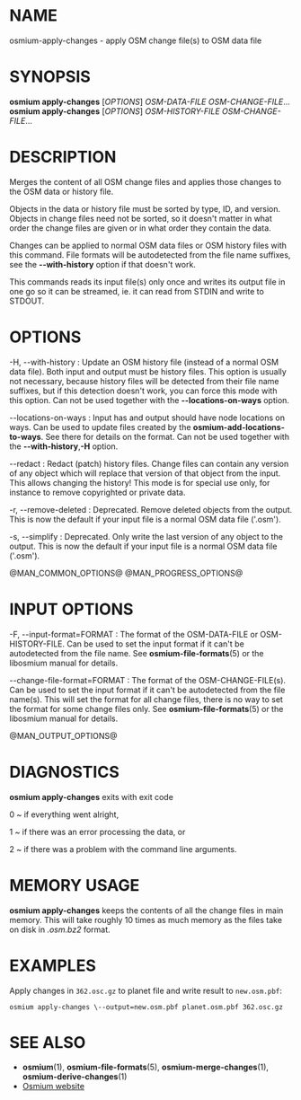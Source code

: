
# NAME

osmium-apply-changes - apply OSM change file(s) to OSM data file


# SYNOPSIS

**osmium apply-changes** \[*OPTIONS*\] *OSM-DATA-FILE* *OSM-CHANGE-FILE*...
**osmium apply-changes** \[*OPTIONS*\] *OSM-HISTORY-FILE* *OSM-CHANGE-FILE*...


# DESCRIPTION

Merges the content of all OSM change files and applies those changes to the OSM
data or history file.

Objects in the data or history file must be sorted by type, ID, and version.
Objects in change files need not be sorted, so it doesn't matter in what order
the change files are given or in what order they contain the data.

Changes can be applied to normal OSM data files or OSM history files with this
command. File formats will be autodetected from the file name suffixes, see
the **\--with-history** option if that doesn't work.

This commands reads its input file(s) only once and writes its output file
in one go so it can be streamed, ie. it can read from STDIN and write to
STDOUT.


# OPTIONS

-H, \--with-history
:   Update an OSM history file (instead of a normal OSM data file). Both
    input and output must be history files. This option is usually not
    necessary, because history files will be detected from their file name
    suffixes, but if this detection doesn't work, you can force this mode
    with this option. Can not be used together with the **\--locations-on-ways**
    option.

\--locations-on-ways
:   Input has and output should have node locations on ways. Can be used
    to update files created by the **osmium-add-locations-to-ways**. See
    there for details on the format. Can not be used together with the
    **\--with-history**,**-H** option.

\--redact
:   Redact (patch) history files. Change files can contain any version of
    any object which will replace that version of that object from the input.
    This allows changing the history! This mode is for special use only, for
    instance to remove copyrighted or private data.

-r, \--remove-deleted
:   Deprecated. Remove deleted objects from the output. This is now the
    default if your input file is a normal OSM data file ('.osm').

-s, \--simplify
:   Deprecated. Only write the last version of any object to the output.
    This is now the default if your input file is a normal OSM data file
    ('.osm').


@MAN_COMMON_OPTIONS@
@MAN_PROGRESS_OPTIONS@
# INPUT OPTIONS

-F, \--input-format=FORMAT
:   The format of the OSM-DATA-FILE or OSM-HISTORY-FILE. Can be used to set
    the input format if it can't be autodetected from the file name.
    See **osmium-file-formats**(5) or the libosmium manual for details.

\--change-file-format=FORMAT
:   The format of the OSM-CHANGE-FILE(s). Can be used to set the input format
    if it can't be autodetected from the file name(s). This will set the format
    for all change files, there is no way to set the format for some change
    files only. See **osmium-file-formats**(5) or the libosmium manual for
    details.


@MAN_OUTPUT_OPTIONS@

# DIAGNOSTICS

**osmium apply-changes** exits with exit code

0
  ~ if everything went alright,

1
  ~ if there was an error processing the data, or

2
  ~ if there was a problem with the command line arguments.


# MEMORY USAGE

**osmium apply-changes** keeps the contents of all the change files in main
memory. This will take roughly 10 times as much memory as the files take on
disk in *.osm.bz2* format.


# EXAMPLES

Apply changes in `362.osc.gz` to planet file and write result to `new.osm.pbf`:

    osmium apply-changes \--output=new.osm.pbf planet.osm.pbf 362.osc.gz


# SEE ALSO

* **osmium**(1), **osmium-file-formats**(5), **osmium-merge-changes**(1), **osmium-derive-changes**(1)
* [Osmium website](https://osmcode.org/osmium-tool/)

